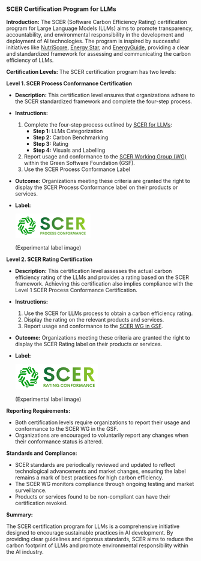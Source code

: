 ### SCER Certification Program for LLMs

**Introduction:**
The SCER (Software Carbon Efficiency Rating) certification program for Large Language Models (LLMs) aims to promote transparency, accountability, and environmental responsibility in the development and deployment of AI technologies. The program is inspired by successful initiatives like [NutriScore](https://www.santepubliquefrance.fr/en/nutri-score), [Energy Star](https://www.energystar.gov/), and [EnergyGuide](https://consumer.ftc.gov/articles/how-use-energyguide-label-shop-home-appliances), providing a clear and standardized framework for assessing and communicating the carbon efficiency of LLMs.

**Certification Levels:**
The SCER certification program has two levels:

**Level 1. SCER Process Conformance Certification**
   - **Description:** This certification level ensures that organizations adhere to the SCER standardized framework and complete the four-step process.
   - **Instructions:**
     1. Complete the four-step process outlined by [SCER for LLMs](https://github.com/chrisxie-fw/scer/blob/Dev/use_cases/SCER_FOR_LLM/SCER_For_LLM_Specification.md):
        - **Step 1:** LLMs Categorization
        - **Step 2:** Carbon Benchmarking
        - **Step 3:** Rating
        - **Step 4:** Visuals and Labelling
     2. Report usage and conformance to the [SCER Working Group (WG)](Reporting.md) within the Green Software Foundation (GSF).
     3. Use the SCER Process Conformance Label
   - **Outcome:** Organizations meeting these criteria are granted the right to display the SCER Process Conformance label on their products or services.
   - **Label:** 
   
      <img src="./images/scer_process_conformance.png" alt="drawing" width="200"/>
   
      (Experimental label image)
   
**Level 2. SCER Rating Certification**
   - **Description:** This certification level assesses the actual carbon efficiency rating of the LLMs and provides a rating based on the SCER framework. Achieving this certification also implies compliance with the Level 1 SCER Process Conformance Certification.
   - **Instructions:**
     1. Use the SCER for LLMs process to obtain a carbon efficiency rating.
     2. Display the rating on the relevant products and services.
     3. Report usage and conformance to the [SCER WG in GSF](Reporting.md).
   - **Outcome:** Organizations meeting these criteria are granted the right to display the SCER Rating label on their products or services.
   - **Label:** 

      <img src="./images/scer_rating_conformance.png" alt="drawing" width="220"/>
      
      (Experimental label image)

**Reporting Requirements:**
- Both certification levels require organizations to report their usage and conformance to the SCER WG in the GSF.
- Organizations are encouraged to voluntarily report any changes when their conformance status is altered.

**Standards and Compliance:**
- SCER standards are periodically reviewed and updated to reflect technological advancements and market changes, ensuring the label remains a mark of best practices for high carbon efficiency.
- The SCER WG monitors compliance through ongoing testing and market surveillance.
- Products or services found to be non-compliant can have their certification revoked.

**Summary:**

The SCER certification program for LLMs is a comprehensive initiative designed to encourage sustainable practices in AI development. By providing clear guidelines and rigorous standards, SCER aims to reduce the carbon footprint of LLMs and promote environmental responsibility within the AI industry.
